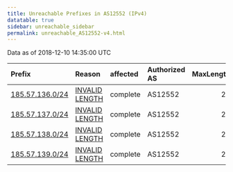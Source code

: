 ```yaml
---
title: Unreachable Prefixes in AS12552 (IPv4)
datatable: true
sidebar: unreachable_sidebar
permalink: unreachable_AS12552-v4.html
---
```


Data as of 2018-12-10 14:35:00 UTC


<div class="datatable-begin"></div>

| Prefix                                                   | Reason                                                                                                    | affected   | Authorized AS   |   MaxLength | Anchor                                         |   unreachable /24s |
|:---------------------------------------------------------|:----------------------------------------------------------------------------------------------------------|:-----------|:----------------|------------:|:-----------------------------------------------|-------------------:|
| [185.57.136.0/24](https://stat.ripe.net/185.57.136.0/24) | [INVALID LENGTH](https://rpki-validator.ripe.net/announcement-preview?asn=AS12552&prefix=185.57.136.0/24) | complete   | AS12552         |          22 | [RIPE](unreachable_RIPE_NCC_RPKI_Root-v4.html) |                  1 |
| [185.57.137.0/24](https://stat.ripe.net/185.57.137.0/24) | [INVALID LENGTH](https://rpki-validator.ripe.net/announcement-preview?asn=AS12552&prefix=185.57.137.0/24) | complete   | AS12552         |          22 | [RIPE](unreachable_RIPE_NCC_RPKI_Root-v4.html) |                  1 |
| [185.57.138.0/24](https://stat.ripe.net/185.57.138.0/24) | [INVALID LENGTH](https://rpki-validator.ripe.net/announcement-preview?asn=AS12552&prefix=185.57.138.0/24) | complete   | AS12552         |          22 | [RIPE](unreachable_RIPE_NCC_RPKI_Root-v4.html) |                  1 |
| [185.57.139.0/24](https://stat.ripe.net/185.57.139.0/24) | [INVALID LENGTH](https://rpki-validator.ripe.net/announcement-preview?asn=AS12552&prefix=185.57.139.0/24) | complete   | AS12552         |          22 | [RIPE](unreachable_RIPE_NCC_RPKI_Root-v4.html) |                  1 |

<div class="datatable-end"></div>